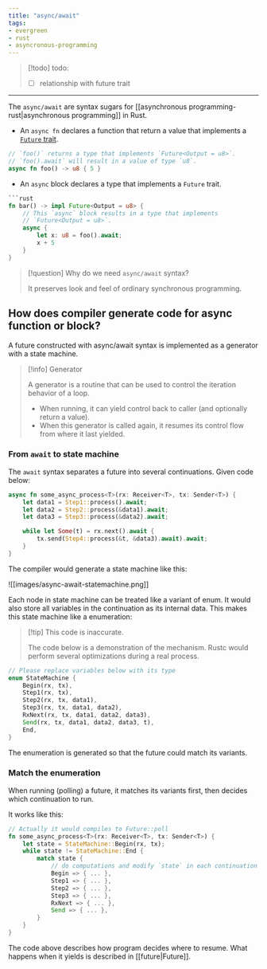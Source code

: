 ```yaml
---
title: "async/await"
tags:
- evergreen
- rust
- asyncronous-programming
---
```


> [!todo] todo:
> 
> - [ ] relationship with future trait

---

The `async/await` are syntax sugars for [[asynchronous programming-rust|asynchronous programming]] in Rust. 

- An `async fn` declares a function that return a value that implements a [`Future` trait](future.md). 
```rust
// `foo()` returns a type that implements `Future<Output = u8>`. 
// `foo().await` will result in a value of type `u8`.
async fn foo() -> u8 { 5 }
```
- An `async` block declares a type that implements a `Future` trait.
```rust
```rust
fn bar() -> impl Future<Output = u8> {
    // This `async` block results in a type that implements 
    // `Future<Output = u8>`.
    async {
        let x: u8 = foo().await;
        x + 5
    }
}
```

> [!question] Why do we need `async/await` syntax?
> 
> It preserves look and feel of ordinary synchronous programming.

## How does compiler generate code for async function or block?

A future constructed with async/await syntax is implemented as a generator with a state machine.

> [!info] Generator
>
> A generator is a routine that can be used to control the iteration behavior of a loop. 
> 
> - When running, it can yield control back to caller (and optionally return a value). 
> - When this generator is called again, it resumes its control flow from where it last yielded.
>

### From `await` to state machine

The `await` syntax separates a future into several continuations. Given code below:

```rust
async fn some_async_process<T>(rx: Receiver<T>, tx: Sender<T>) {
    let data1 = Step1::process().await;
    let data2 = Step2::process(&data1).await;
    let data3 = Step3::process(&data2).await;

    while let Some(t) = rx.next().await {    
        tx.send(Step4::process(&t, &data3).await).await;
    }
}
```

The compiler would generate a state machine like this:

![[images/async-await-statemachine.png]]

Each node in state machine can be treated like a variant of enum. It would also store all variables in the continuation as its internal data. This makes this state machine like a enumeration:

> [!tip] This code is inaccurate.
> 
> The code below is a demonstration of the mechanism. Rustc would perform several optimizations during a real process.

```rust
// Please replace variables below with its type
enum StateMachine {
    Begin(rx, tx),
    Step1(rx, tx),
    Step2(rx, tx, data1),
    Step3(rx, tx, data1, data2),
    RxNext(rx, tx, data1, data2, data3),
    Send(rx, tx, data1, data2, data3, t),
    End,
}
```

The enumeration is generated so that the future could match its variants.

### Match the enumeration

When running (polling) a future, it matches its variants first, then decides which continuation to run. 

It works like this:

```rust
// Actually it would compiles to Future::poll
fn some_async_process<T>(rx: Receiver<T>, tx: Sender<T>) {
    let state = StateMachine::Begin(rx, tx);
    while state != StateMachine::End {
        match state {
            // do computations and modify `state` in each continuation
            Begin => { ... },
            Step1 => { ... },
            Step2 => { ... },
            Step3 => { ... },
            RxNext => { ... },
            Send => { ... },
        }
    }
}
```

The code above describes how program decides where to resume. What happens when it yields is described in [[future|Future]].




